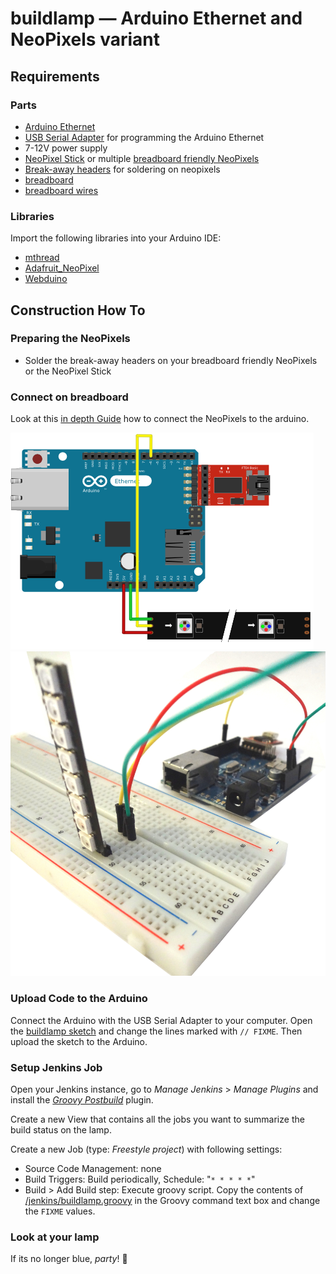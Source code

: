 # buildlamp — Arduino Ethernet and NeoPixels variant
## Requirements
### Parts
* [Arduino Ethernet](http://arduino.cc/en/Main/ArduinoBoardEthernet)
* [USB Serial Adapter](http://arduino.cc/en/Main/USBSerial) for programming the Arduino Ethernet
* 7-12V power supply
* [NeoPixel Stick](http://www.adafruit.com/products/1426) or multiple [breadboard friendly NeoPixels](http://www.adafruit.com/products/1312)
* [Break-away headers](http://www.adafruit.com/products/392) for soldering on neopixels
* [breadboard](http://www.adafruit.com/products/65)
* [breadboard wires](http://www.adafruit.com/products/153)

### Libraries
Import the following libraries into your Arduino IDE:
* [mthread](https://github.com/jlamothe/mthread)
* [Adafruit_NeoPixel](https://github.com/adafruit/Adafruit_NeoPixel)
* [Webduino](https://github.com/sirleech/Webduino)

## Construction How To

### Preparing the NeoPixels
* Solder the break-away headers on your breadboard friendly NeoPixels or the NeoPixel Stick

### Connect on breadboard

Look at this [in depth Guide](https://learn.adafruit.com/adafruit-neopixel-uberguide/arduino-library) how to connect the NeoPixels to the arduino.

![fritzing SVG](./docs/arduino_neopixel.png) ![real image](./docs/board.jpg)

### Upload Code to the Arduino

Connect the Arduino with the USB Serial Adapter to your computer. Open the [buildlamp sketch](./buildlamp.ino) and change the lines marked with `// FIXME`. Then upload the sketch to the Arduino.

### Setup Jenkins Job

Open your Jenkins instance, go to _Manage Jenkins_ > _Manage Plugins_ and install the [_Groovy Postbuild_](https://wiki.jenkins-ci.org/display/JENKINS/Groovy+Postbuild+Plugin) plugin.

Create a new View that contains all the jobs you want to summarize the build status on the lamp.

Create a new Job (type: _Freestyle project_) with following settings:
* Source Code Management: none
* Build Triggers: Build periodically, Schedule: "`* * * * *`"
* Build > Add Build step: Execute groovy script. Copy the contents of [/jenkins/buildlamp.groovy](/robbi5/buildlamp/blob/master/jenkins/buildlamp.groovy) in the Groovy command text box and change the `FIXME` values.

### Look at your lamp

If its no longer blue, *party*! :tada: 
